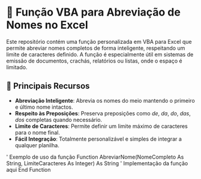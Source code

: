 # 🧩 Função VBA para Abreviação de Nomes no Excel

Este repositório contém uma função personalizada em VBA para Excel que permite abreviar nomes completos de forma inteligente, respeitando um limite de caracteres definido. A função é especialmente útil em sistemas de emissão de documentos, crachás, relatórios ou listas, onde o espaço é limitado.

## 🔹 Principais Recursos

- **Abreviação Inteligente**: Abrevia os nomes do meio mantendo o primeiro e último nome intactos.
- **Respeito às Preposições**: Preserva preposições como _de_, _da_, _do_, _das_, _dos_ completas quando necessário.
- **Limite de Caracteres**: Permite definir um limite máximo de caracteres para o nome final.
- **Fácil Integração**: Totalmente personalizável e simples de integrar a qualquer planilha.

<CodeBlock language="vba">
  ' Exemplo de uso da função Function AbreviarNome(NomeCompleto As String,
  LimiteCaracteres As Integer) As String ' Implementação da função aqui End
  Function
</CodeBlock>
